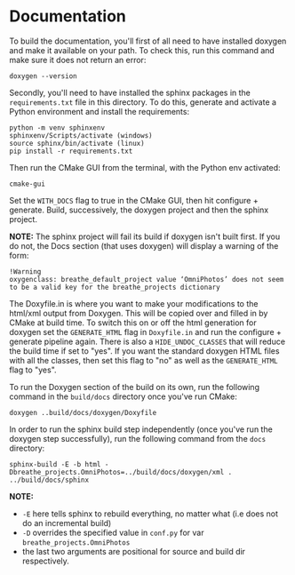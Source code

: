 # Documentation

To build the documentation, you'll first of all need to have installed doxygen and make it available on your path.
To check this, run this command and make sure it does not return an error:
    
    doxygen --version

Secondly, you'll need to have installed the sphinx packages in the `requirements.txt` file in this directory.
To do this, generate and activate a Python environment and install the requirements:

    python -m venv sphinxenv
    sphinxenv/Scripts/activate (windows)
    source sphinx/bin/activate (linux)
    pip install -r requirements.txt

Then run the CMake GUI from the terminal, with the Python env activated:

    cmake-gui

Set the `WITH_DOCS` flag to true in the CMake GUI, then hit configure + generate.
Build, successively, the doxygen project and then the sphinx project.

**NOTE:** The sphinx project will fail its build if doxygen isn't built first.
If you do not, the Docs section (that uses doxygen) will display a warning of the form:

```
!Warning
oxygenclass: breathe_default_project value ‘OmniPhotos’ does not seem to be a valid key for the breathe_projects dictionary
```

The Doxyfile.in is where you want to make your modifications to the html/xml output from Doxygen.
This will be copied over and filled in by CMake at build time.
To switch this on or off the html generation for doxygen set the `GENERATE_HTML` flag in `Doxyfile.in` and run the configure + generate pipeline again.
There is also a `HIDE_UNDOC_CLASSES` that will reduce the build time if set to "yes".
If you want the standard doxygen HTML files with all the classes, then set this flag to "no" as well as the `GENERATE_HTML` flag to "yes".

To run the Doxygen section of the build on its own, run the following command in 
the `build/docs` directory once you've run CMake:

    doxygen ..build/docs/doxygen/Doxyfile

In order to run the sphinx build step independently (once you've run the doxygen step successfully), run the following command from the `docs` directory:
    
    sphinx-build -E -b html -Dbreathe_projects.OmniPhotos=../build/docs/doxygen/xml . ../build/docs/sphinx

**NOTE:**
- `-E` here tells sphinx to rebuild everything, no matter what (i.e does not do an incremental build)
- `-D` overrides the specified value in `conf.py` for var `breathe_projects.OmniPhotos`
- the last two arguments are positional for source and build dir respectively.

